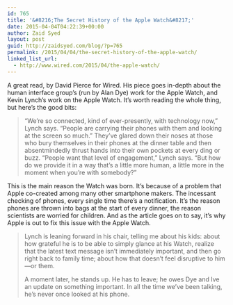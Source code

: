 ```yaml
---
id: 765
title: '&#8216;The Secret History of the Apple Watch&#8217;'
date: 2015-04-04T04:22:39+00:00
author: Zaid Syed
layout: post
guid: http://zaidsyed.com/blog/?p=765
permalink: /2015/04/04/the-secret-history-of-the-apple-watch/
linked_list_url:
  - http://www.wired.com/2015/04/the-apple-watch/
---
```

A great read, by David Pierce for Wired. His piece goes in-depth about the human interface group&#8217;s (run by Alan Dye) work for the Apple Watch, and Kevin Lynch&#8217;s work on the Apple Watch. It&#8217;s worth reading the whole thing, but here&#8217;s the good bits:

> “We’re so connected, kind of ever-presently, with technology now,” Lynch says. “People are carrying their phones with them and looking at the screen so much.” They’ve glared down their noses at those who bury themselves in their phones at the dinner table and then absentmindedly thrust hands into their own pockets at every ding or buzz. “People want that level of engagement,” Lynch says. “But how do we provide it in a way that’s a little more human, a little more in the moment when you’re with somebody?” 

This is the main reason the Watch was born. It&#8217;s because of a problem that Apple co-created among many other smartphone makers. The incessant checking of phones, every single time there&#8217;s a notification. It&#8217;s the reason phones are thrown into bags at the start of every dinner, the reason scientists are worried for children. And as the article goes on to say, it&#8217;s why Apple is out to fix this issue with the Apple Watch.

> Lynch is leaning forward in his chair, telling me about his kids: about how grateful he is to be able to simply glance at his Watch, realize that the latest text message isn’t immediately important, and then go right back to family time; about how that doesn’t feel disruptive to him—or them.
> 
> A moment later, he stands up. He has to leave; he owes Dye and Ive an update on something important. In all the time we’ve been talking, he’s never once looked at his phone.